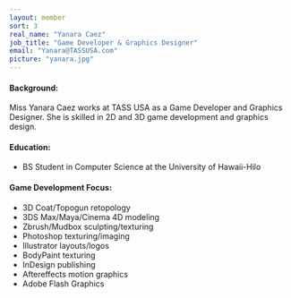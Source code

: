 ```yaml
---
layout: member
sort: 3
real_name: "Yanara Caez"
job_title: "Game Developer & Graphics Designer"
email: "Yanara@TASSUSA.com"
picture: "yanara.jpg"
---
```

#### Background: 
Miss Yanara Caez works at TASS USA as a Game Developer and Graphics Designer. She is skilled in 2D and 3D game development and graphics design.

#### Education:
- BS Student in Computer Science at the University of Hawaii-Hilo

#### Game Development Focus:
- 3D Coat/Topogun retopology
- 3DS Max/Maya/Cinema 4D modeling
- Zbrush/Mudbox sculpting/texturing
- Photoshop texturing/imaging
- Illustrator layouts/logos
- BodyPaint texturing
- InDesign publishing
- Aftereffects motion graphics
- Adobe Flash Graphics